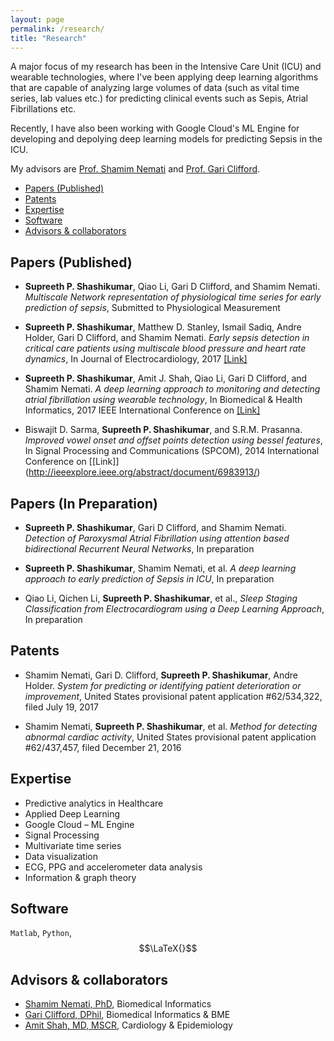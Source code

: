 ```yaml
---
layout: page
permalink: /research/
title: "Research"
---
```


A major focus of my research has been in the Intensive Care Unit (ICU) and wearable technologies, where I've been applying deep learning algorithms that are capable of analyzing large volumes of data (such as vital time series, lab values etc.) for predicting clinical events such as Sepis, Atrial Fibrillations etc. 

Recently, I have also been working with Google Cloud's ML Engine for developing and depolying deep learning models for predicting Sepsis in the ICU.

My advisors are [Prof. Shamim Nemati](http://nematilab.info/people/shamim/index.html) and [Prof. Gari Clifford](http://gdclifford.info/people/gari).

+ [Papers (Published)](#papers--published)
+ [Patents](#patents)
+ [Expertise](#expertise)
+ [Software](#software)
+ [Advisors & collaborators](#advisors--collaborators)

## Papers (Published)

+ **Supreeth P. Shashikumar**, Qiao Li, Gari D Clifford, and Shamim Nemati. *Multiscale Network representation of physiological time series for early prediction of sepsis*, Submitted to Physiological Measurement

+ **Supreeth P. Shashikumar**, Matthew D. Stanley, Ismail Sadiq, Andre Holder, Gari D Clifford, and Shamim Nemati. *Early sepsis detection in critical care patients using multiscale blood pressure and heart rate dynamics*, In Journal of Electrocardiology, 2017 [[Link]](http://www.sciencedirect.com/science/article/pii/S0022073617302546)

+ **Supreeth P. Shashikumar**, Amit J. Shah, Qiao Li, Gari D Clifford, and Shamim Nemati. *A deep learning approach to monitoring and detecting atrial fibrillation using wearable technology*, In Biomedical & Health Informatics, 2017 IEEE International Conference on [[Link]](http://ieeexplore.ieee.org/abstract/document/7897225/)

+ Biswajit D. Sarma, **Supreeth P. Shashikumar**, and S.R.M. Prasanna. *Improved vowel onset and offset points detection using bessel features*, In Signal Processing and Communications (SPCOM), 2014 International Conference on [[Link]] (http://ieeexplore.ieee.org/abstract/document/6983913/)

## Papers (In Preparation)

+ **Supreeth P. Shashikumar**, Gari D Clifford, and Shamim Nemati.  *Detection of Paroxysmal Atrial Fibrillation using attention based bidirectional Recurrent Neural Networks*, In preparation

+ **Supreeth P. Shashikumar**, Shamim Nemati, et al. *A deep learning approach to early prediction of Sepsis in ICU*, In preparation

+ Qiao Li, Qichen Li, **Supreeth P. Shashikumar**, et al., *Sleep Staging Classification from Electrocardiogram using a Deep Learning Approach*, In preparation


## Patents 

+ Shamim Nemati, Gari D. Clifford, **Supreeth P. Shashikumar**, Andre Holder. *System for predicting or identifying patient deterioration or improvement*, United States provisional patent application #62/534,322, filed July 19, 2017

+ Shamim Nemati, **Supreeth P. Shashikumar**, et al. *Method for detecting abnormal cardiac activity*, United States provisional patent application #62/437,457, filed December 21, 2016

## Expertise

+ Predictive analytics in Healthcare 
+ Applied Deep Learning
+ Google Cloud – ML Engine
+ Signal Processing
+ Multivariate time series 
+ Data visualization
+ ECG, PPG and accelerometer data analysis
+ Information & graph theory


## Software 

`Matlab`, `Python`, $$\LaTeX{}$$

## Advisors & collaborators

+ [Shamim Nemati, PhD](http://nematilab.info/people/shamim/index.html), Biomedical Informatics
+ [Gari Clifford, DPhil](http://gdclifford.info/people/gari), Biomedical Informatics & BME
+ [Amit Shah, MD, MSCR](https://sph.emory.edu/faculty/profile/#!AJSHAH3), Cardiology & Epidemiology
